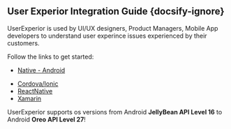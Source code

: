 ## User Experior Integration Guide {docsify-ignore}

UserExperior is used by UI/UX designers, Product Managers, Mobile App developers to understand user experince issues experienced by their customers.

Follow the links to get started:
  - [Native - Android](android)
  <!-- - [Native - iOS](ios) -->
  - [Cordova/Ionic](cordova-ionic)
  - [ReactNative](reactnative)
  - [Xamarin](xamarin)
  
UserExperior supports os versions from Android **JellyBean API Level 16** to Android **Oreo API Level 27**!

